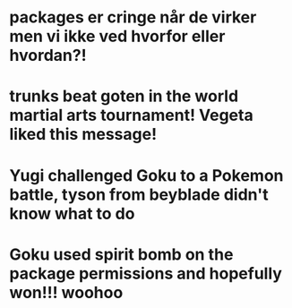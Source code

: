 # packages er cringe når de virker men vi ikke ved hvorfor eller hvordan?!

# trunks beat goten in the world martial arts tournament! Vegeta liked this message!

# Yugi challenged Goku to a Pokemon battle, tyson from beyblade didn't know what to do

# Goku used spirit bomb on the package permissions and hopefully won!!! woohoo